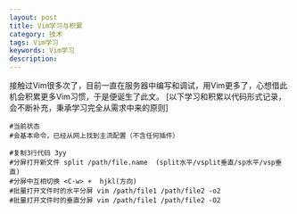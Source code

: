 ```yaml
---
layout: post
title: Vim学习与积累
category: 技术
tags: Vim学习
keywords: Vim学习
description: 
---
```

接触过Vim很多次了，目前一直在服务器中编写和调试，用Vim更多了，心想借此机会积累更多Vim习惯，于是便诞生了此文。
[以下学习和积累以代码形式记录，会不断补充，秉承学习完全从需求中来的原则]

    #当前状态
    #会基本命令，已经从网上找到主流配置（不含任何插件）

    #复制3行代码 3yy
    #分屏打开新文件 split /path/file.name  (split水平/vsplit垂直/sp水平/vsp垂直)
    #分屏中互相切换 <C-w> +  hjkl(方向)
    #批量打开文件时的水平分屏 vim /path/file1 /path/file2 -o2
    #批量打开文件时的垂直分屏 vim /path/file1 /path/file2 -O2
